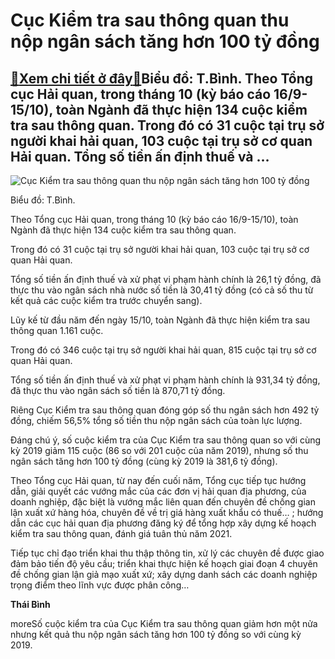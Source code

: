 Cục Kiểm tra sau thông quan thu nộp ngân sách tăng hơn 100 tỷ đồng
==================================================================

[:gift:Xem chi tiết ở đây:gift:](https://hddtvn.com/cuc-kiem-tra-sau-thong-quan-thu-nop-ngan-sach-tang-hon-100-ty-dong/)Biểu đồ: T.Bình. Theo Tổng cục Hải quan, trong tháng 10 (kỳ báo cáo 16/9-15/10), toàn Ngành đã thực hiện 134 cuộc kiểm tra sau thông quan. Trong đó có 31 cuộc tại trụ sở người khai hải quan, 103 cuộc tại trụ sở cơ quan Hải quan. Tổng số tiền ấn định thuế và …
-------------------------------------------------------------------------------------------------------------------------------------------------------------------------------------------------------------------------------------------------------------------





![Cục Kiểm tra sau thông quan thu nộp ngân sách tăng hơn 100 tỷ đồng](https://hddtvn.com/wp-content/uploads/2021/01/2556_KYt-quY-kiYm-tra-sau-thong-quan.jpg "Cục Kiểm tra sau thông quan thu nộp ngân sách tăng hơn 100 tỷ đồng")


Biểu đồ: T.Bình.



Theo Tổng cục Hải quan, trong tháng 10 (kỳ báo cáo 16/9-15/10), toàn Ngành đã thực hiện 134 cuộc kiểm tra sau thông quan.


Trong đó có 31 cuộc tại trụ sở người khai hải quan, 103 cuộc tại trụ sở cơ quan Hải quan.


Tổng số tiền ấn định thuế và xử phạt vi phạm hành chính là 26,1 tỷ đồng, đã thực thu vào ngân sách nhà nước số tiền là 30,41 tỷ đồng (có cả số thu từ kết quả các cuộc kiểm tra trước chuyển sang).


Lũy kế từ đầu năm đến ngày 15/10, toàn Ngành đã thực hiện kiểm tra sau thông quan 1.161 cuộc.


Trong đó có 346 cuộc tại trụ sở người khai hải quan, 815 cuộc tại trụ sở cơ quan Hải quan.


Tổng số tiền ấn định thuế và xử phạt vi phạm hành chính là 931,34 tỷ đồng, đã thực thu vào ngân sách số tiền là 870,71 tỷ đồng.


Riêng Cục Kiểm tra sau thông quan đóng góp số thu ngân sách hơn 492 tỷ đồng, chiếm 56,5% tổng số tiền thu nộp ngân sách của toàn lực lượng.


Đáng chú ý, số cuộc kiểm tra của Cục Kiểm tra sau thông quan so với cùng kỳ 2019 giảm 115 cuộc (86 so với 201 cuộc của năm 2019), nhưng số thu ngân sách tăng hơn 100 tỷ đồng (cùng kỳ 2019 là 381,6 tỷ đồng).


Theo Tổng cục Hải quan, từ nay đến cuối năm, Tổng cục tiếp tục hướng dẫn, giải quyết các vướng mắc của các đơn vị hải quan địa phương, của doanh nghiệp, đặc biệt là vướng mắc liên quan đến chuyên đề chống gian lận xuất xứ hàng hóa, chuyên đề về trị giá hàng xuất khẩu có thuế… ; hướng dẫn các cục hải quan địa phương đăng ký để tổng hợp xây dựng kế hoạch kiểm tra sau thông quan, đánh giá tuân thủ năm 2021.


Tiếp tục chỉ đạo triển khai thu thập thông tin, xử lý các chuyên đề được giao đảm bảo tiến độ yêu cầu; triển khai thực hiện kế hoạch giai đoạn 4 chuyên đề chống gian lận giả mạo xuất xứ; xây dựng danh sách các doanh nghiệp trọng điểm theo lĩnh vực được phân công…




**Thái Bình**



moreSố cuộc kiểm tra của Cục Kiểm tra sau thông quan giảm hơn một nửa nhưng kết quả thu nộp ngân sách tăng hơn 100 tỷ đồng so với cùng kỳ 2019.

